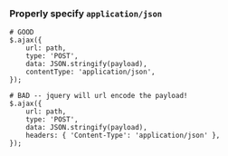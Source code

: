 ### Properly specify `application/json`

    # GOOD
    $.ajax({
        url: path,
        type: 'POST',
        data: JSON.stringify(payload),
        contentType: 'application/json',
    });                                                        
                                                           
    # BAD -- jquery will url encode the payload! 
    $.ajax({
        url: path,
        type: 'POST',
        data: JSON.stringify(payload),
        headers: { 'Content-Type': 'application/json' },
    });  
